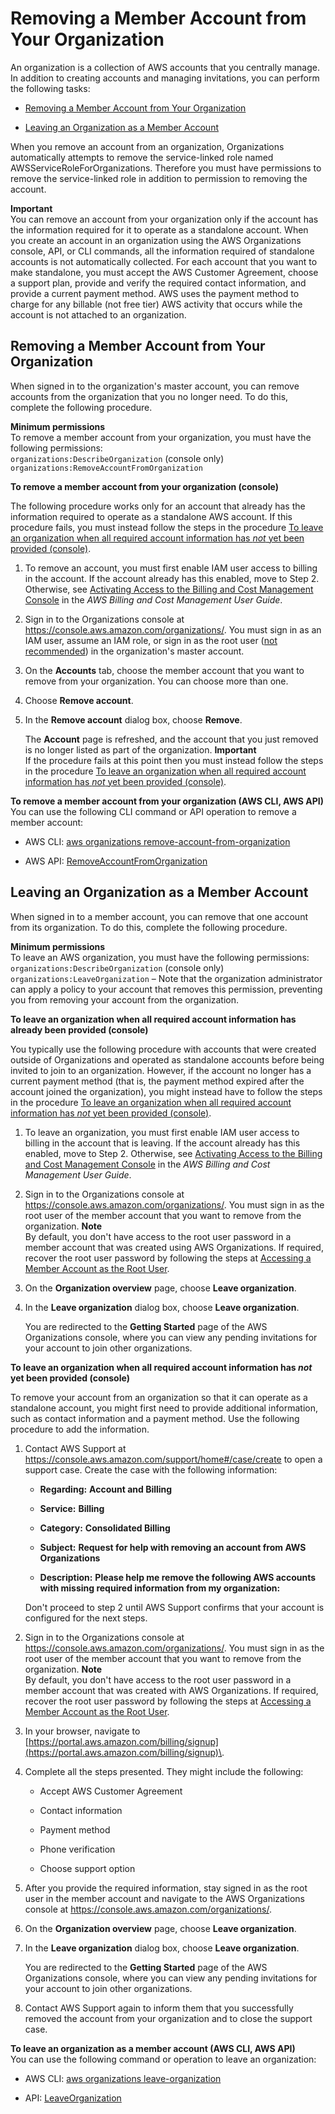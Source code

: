 # Removing a Member Account from Your Organization<a name="orgs_manage_accounts_remove"></a>

An organization is a collection of AWS accounts that you centrally manage\. In addition to creating accounts and managing invitations, you can perform the following tasks:

+ [Removing a Member Account from Your Organization](#orgs_manage_accounts_remove-from-master)

+ [Leaving an Organization as a Member Account](#orgs_manage_accounts_leave-as-member)

When you remove an account from an organization, Organizations automatically attempts to remove the service\-linked role named AWSServiceRoleForOrganizations\. Therefore you must have permissions to remove the service\-linked role in addition to permission to removing the account\.

**Important**  
You can remove an account from your organization only if the account has the information required for it to operate as a standalone account\. When you create an account in an organization using the AWS Organizations console, API, or CLI commands, all the information required of standalone accounts is not automatically collected\. For each account that you want to make standalone, you must accept the AWS Customer Agreement, choose a support plan, provide and verify the required contact information, and provide a current payment method\. AWS uses the payment method to charge for any billable \(not free tier\) AWS activity that occurs while the account is not attached to an organization\. 

## Removing a Member Account from Your Organization<a name="orgs_manage_accounts_remove-from-master"></a>

When signed in to the organization's master account, you can remove accounts from the organization that you no longer need\. To do this, complete the following procedure\.

**Minimum permissions**  
To remove a member account from your organization, you must have the following permissions:  
`organizations:DescribeOrganization` \(console only\)
`organizations:RemoveAccountFromOrganization`

**To remove a member account from your organization \(console\)**

The following procedure works only for an account that already has the information required to operate as a standalone AWS account\. If this procedure fails, you must instead follow the steps in the procedure [To leave an organization when all required account information has *not* yet been provided \(console\)](#leave-without-all-info)\. 

1. To remove an account, you must first enable IAM user access to billing in the account\. If the account already has this enabled, move to Step 2\. Otherwise, see [Activating Access to the Billing and Cost Management Console](http://docs.aws.amazon.com/awsaccountbilling/latest/aboutv2/grantaccess.html#ControllingAccessWebsite-Activate) in the *AWS Billing and Cost Management User Guide*\.

1. Sign in to the Organizations console at [https://console\.aws\.amazon\.com/organizations/](https://console.aws.amazon.com/organizations/)\. You must sign in as an IAM user, assume an IAM role, or sign in as the root user \([not recommended](http://docs.aws.amazon.com/IAM/latest/UserGuide/best-practices.html#lock-away-credentials)\) in the organization's master account\.

1. On the **Accounts** tab, choose the member account that you want to remove from your organization\. You can choose more than one\.

1. Choose **Remove account**\.

1. In the **Remove account** dialog box, choose **Remove**\.

   The **Account** page is refreshed, and the account that you just removed is no longer listed as part of the organization\.
**Important**  
If the procedure fails at this point then you must instead follow the steps in the procedure [To leave an organization when all required account information has *not* yet been provided \(console\)](#leave-without-all-info)\. 

**To remove a member account from your organization \(AWS CLI, AWS API\)**  
You can use the following CLI command or API operation to remove a member account:

+ AWS CLI: [aws organizations remove\-account\-from\-organization](http://docs.aws.amazon.com/cli/latest/reference/organizations/remove-account-from-organization.html)

+ AWS API: [RemoveAccountFromOrganization](http://docs.aws.amazon.com/organizations/latest/APIReference/API_RemoveAccountFromOrganization.html)

## Leaving an Organization as a Member Account<a name="orgs_manage_accounts_leave-as-member"></a>

When signed in to a member account, you can remove that one account from its organization\. To do this, complete the following procedure\.

**Minimum permissions**  
To leave an AWS organization, you must have the following permissions:  
`organizations:DescribeOrganization` \(console only\)
`organizations:LeaveOrganization` – Note that the organization administrator can apply a policy to your account that removes this permission, preventing you from removing your account from the organization\.

**To leave an organization when all required account information has already been provided \(console\)**

You typically use the following procedure with accounts that were created outside of Organizations and operated as standalone accounts before being invited to join to an organization\. However, if the account no longer has a current payment method \(that is, the payment method expired after the account joined the organization\), you might instead have to follow the steps in the procedure [To leave an organization when all required account information has *not* yet been provided \(console\)](#leave-without-all-info)\.

1. To leave an organization, you must first enable IAM user access to billing in the account that is leaving\. If the account already has this enabled, move to Step 2\. Otherwise, see [Activating Access to the Billing and Cost Management Console](http://docs.aws.amazon.com/awsaccountbilling/latest/aboutv2/grantaccess.html#ControllingAccessWebsite-Activate) in the *AWS Billing and Cost Management User Guide*\.

1. Sign in to the Organizations console at [https://console\.aws\.amazon\.com/organizations/](https://console.aws.amazon.com/organizations/)\. You must sign in as the root user of the member account that you want to remove from the organization\. 
**Note**  
By default, you don't have access to the root user password in a member account that was created using AWS Organizations\. If required, recover the root user password by following the steps at [Accessing a Member Account as the Root User](orgs_manage_accounts_access.md#orgs_manage_accounts_access-as-root)\.

1. On the **Organization overview** page, choose **Leave organization**\.

1. In the **Leave organization** dialog box, choose **Leave organization**\.

   You are redirected to the **Getting Started** page of the AWS Organizations console, where you can view any pending invitations for your account to join other organizations\.

**To leave an organization when all required account information has *not* yet been provided \(console\)**

To remove your account from an organization so that it can operate as a standalone account, you might first need to provide additional information, such as contact information and a payment method\. Use the following procedure to add the information\. 

1. Contact AWS Support at [https://console\.aws\.amazon\.com/support/home\#/case/create](https://console.aws.amazon.com/support/home#/case/create) to open a support case\. Create the case with the following information:

   + **Regarding:** **Account and Billing**

   + **Service:** **Billing**

   + **Category:** **Consolidated Billing**

   + **Subject:** **Request for help with removing an account from AWS Organizations**

   + **Description:** **Please help me remove the following AWS accounts with missing required information from my organization: *<account IDs>***

   Don't proceed to step 2 until AWS Support confirms that your account is configured for the next steps\.

1. Sign in to the Organizations console at [https://console\.aws\.amazon\.com/organizations/](https://console.aws.amazon.com/organizations/)\. You must sign in as the root user of the member account that you want to remove from the organization\. 
**Note**  
By default, you don't have access to the root user password in a member account that was created with AWS Organizations\. If required, recover the root user password by following the steps at [Accessing a Member Account as the Root User](orgs_manage_accounts_access.md#orgs_manage_accounts_access-as-root)\.

1. In your browser, navigate to [https://portal.aws.amazon.com/billing/signup](https://portal.aws.amazon.com/billing/signup)\.

1. Complete all the steps presented\. They might include the following:

   + Accept AWS Customer Agreement

   + Contact information

   + Payment method

   + Phone verification

   + Choose support option

1. After you provide the required information, stay signed in as the root user in the member account and navigate to the AWS Organizations console at [https://console\.aws\.amazon\.com/organizations/](https://console.aws.amazon.com/organizations/)\.

1. On the **Organization overview** page, choose **Leave organization**\.

1. In the **Leave organization** dialog box, choose **Leave organization**\.

   You are redirected to the **Getting Started** page of the AWS Organizations console, where you can view any pending invitations for your account to join other organizations\.

1. Contact AWS Support again to inform them that you successfully removed the account from your organization and to close the support case\.

**To leave an organization as a member account \(AWS CLI, AWS API\)**  
You can use the following command or operation to leave an organization:

+ AWS CLI: [aws organizations leave\-organization](http://docs.aws.amazon.com/cli/latest/reference/organizations/leave-organization.html)

+ API: [LeaveOrganization](http://docs.aws.amazon.com/organizations/latest/APIReference/API_LeaveOrganization.html)